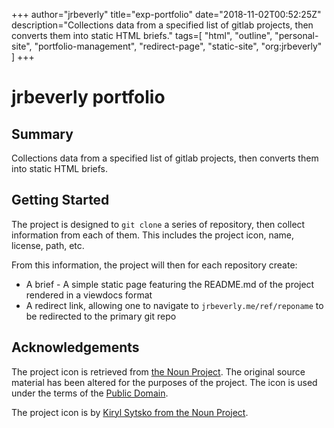 +++
author="jrbeverly"
title="exp-portfolio"
date="2018-11-02T00:52:25Z"
description="Collections data from a specified list of gitlab projects, then converts them into static HTML briefs."
tags=[
  "html",
  "outline",
  "personal-site",
  "portfolio-management",
  "redirect-page",
  "static-site",
  "org:jrbeverly"
]
+++

# jrbeverly portfolio

## Summary

Collections data from a specified list of gitlab projects, then converts them into static HTML briefs.

## Getting Started

The project is designed to `git clone` a series of repository, then collect information from each of them. This includes the project icon, name, license, path, etc.

From this information, the project will then for each repository create:

* A brief - A simple static page featuring the README.md of the project rendered in a viewdocs format
* A redirect link, allowing one to navigate to `jrbeverly.me/ref/reponame` to be redirected to the primary git repo

## Acknowledgements

The project icon is retrieved from [the Noun Project](docs/icon/icon.json). The original source material has been altered for the purposes of the project. The icon is used under the terms of the [Public Domain](https://creativecommons.org/publicdomain/zero/1.0/).

The project icon is by [Kiryl Sytsko from the Noun Project](https://thenounproject.com/term/case/134358/).